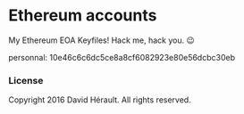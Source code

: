 # Ethereum accounts

My Ethereum EOA Keyfiles! Hack me, hack you. :wink:

personnal: 10e46c6c6dc5ce8a8cf6082923e80e56dcbc30eb

### License

Copyright 2016 David Hérault. All rights reserved.

